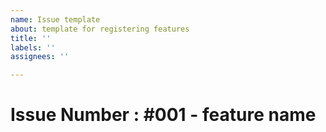 ```yaml
---
name: Issue template
about: template for registering features
title: ''
labels: ''
assignees: ''

---
```


# Issue Number : \#001 - feature name
